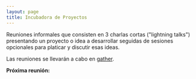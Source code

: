 ```yaml
---
layout: page
title: Incubadora de Proyectos
---
```


Reuniones informales que consisten en 3 charlas cortas ("lightning talks") presentando un proyecto o idea a desarrollar seguidas 
de sesiones opcionales para platicar y discutir esas ideas.

Las reuniones se llevarán a cabo en [gather](https://gather.town/app/cJEHMEn7ZArekOkd/RIOF).

**Próxima reunión:**




